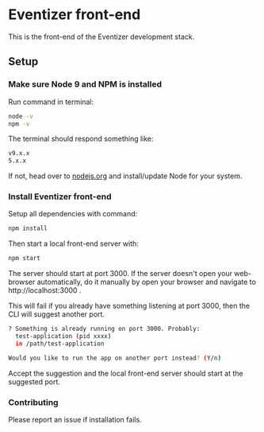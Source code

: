 # Eventizer front-end
This is the front-end of the Eventizer development stack.
## Setup
### Make sure Node 9 and NPM is installed
Run command in terminal:

```bash
node -v
npm -v
```

The terminal should respond something like:

```bash
v9.x.x
5.x.x
```

If not, head over to [nodejs.org](https://nodejs.org/en/) and install/update Node for your system.

### Install Eventizer front-end

Setup all dependencies with command:

```bash
npm install
```

Then start a local front-end server with:

```bash
npm start
```

The server should start at port 3000. If the server doesn't open your web-browser automatically, do it manually by open your browser and navigate to http://localhost:3000 .

This will fail if you already have something listening at port 3000, then the CLI will suggest another port.

```bash
? Something is already running on port 3000. Probably:
  test-application (pid xxxx)
  in /path/test-application

Would you like to run the app on another port instead? (Y/n)
```

Accept the suggestion and the local front-end server should start at the suggested port.

### Contributing
Please report an issue if installation fails.
